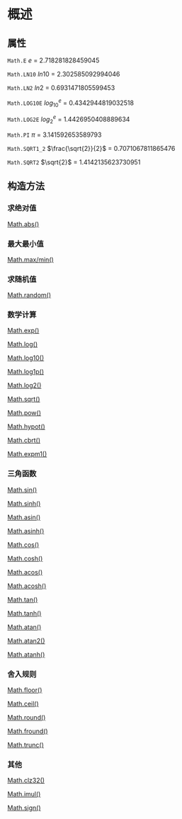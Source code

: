 # 概述

## 属性

`Math.E` $e$ = 2.718281828459045

`Math.LN10` $ln10$ = 2.302585092994046

`Math.LN2` $ln2$ = 0.6931471805599453

`Math.LOG10E` $log_{10}^e$ = 0.4342944819032518

`Math.LOG2E` $log_2^e$ = 1.4426950408889634

`Math.PI` $\pi$ = 3.141592653589793

`Math.SQRT1_2` $\frac{\sqrt{2}}{2}$ = 0.7071067811865476

`Math.SQRT2` $\sqrt{2}$ = 1.4142135623730951

## 构造方法

### 求绝对值

[Math.abs()](/ECMAScript/Math/Math.abs)

### 最大最小值

[Math.max/min()](/ECMAScript/Math/Math.max_min)

### 求随机值

[Math.random()](/ECMAScript/Math/Math.random)

### 数学计算

[Math.exp()](/ECMAScript/Math/Math.formulas.html#math-exp)

[Math.log()](/ECMAScript/Math/Math.formulas.html#log)

[Math.log10()](/ECMAScript/Math/Math.formulas.html#math-log10)

[Math.log1p()](/ECMAScript/Math/Math.formulas.html#log1p)

[Math.log2()](/ECMAScript/Math/Math.formulas.html#log2)

[Math.sqrt()](/ECMAScript/Math/Math.formulas.html#sqrt)

[Math.pow()](/ECMAScript/Math/Math.formulas.html#pow)

[Math.hypot()](/ECMAScript/Math/Math.formulas.html#hypot)

[Math.cbrt()](/ECMAScript/Math/Math.formulas.html#cbrt)

[Math.expm1()](/ECMAScript/Math/Math.formulas.html#expm1)

### 三角函数

[Math.sin()](/ECMAScript/Math/Math.sin.html#sin)

[Math.sinh()](/ECMAScript/Math/Math.sin.html#sinh)

[Math.asin()](/ECMAScript/Math/Math.sin.html#asin)

[Math.asinh()](/ECMAScript/Math/Math.sin.html#asinh)

[Math.cos()](/ECMAScript/Math/Math.cos.html#cos)

[Math.cosh()](/ECMAScript/Math/Math.html#cosh)

[Math.acos()](/ECMAScript/Math/Math.html#acos)

[Math.acosh()](/ECMAScript/Math/Math.html#acosh)

[Math.tan()](/ECMAScript/Math/Math.html#tan)

[Math.tanh()](/ECMAScript/Math/Math.html#tanh)

[Math.atan()](/ECMAScript/Math/Math.html#atan)

[Math.atan2()](/ECMAScript/Math/Math.html#atan2)

[Math.atanh()](/ECMAScript/Math/Math.html#atanh)

### 舍入规则

[Math.floor()](/ECMAScript/Math/Math.floor_ceil_round)

[Math.ceil()](/ECMAScript/Math/Math.floor_ceil_round)

[Math.round()](/ECMAScript/Math/Math.floor_ceil_round)

[Math.fround()](/ECMAScript/Math/Math.fround)

[Math.trunc()](/ECMAScript/Math/Math.trunc)

### 其他

[Math.clz32()](/ECMAScript/Math/Math.clz32)

[Math.imul()](/ECMAScript/Math/Math.imul)

[Math.sign()](/ECMAScript/Math/Math.sign)